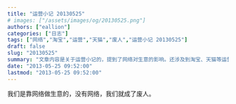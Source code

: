 ```yaml
---
title: "运营小记 20130525"
# images: ["/assets/images/og/20130525.png"]
authors: ["eallion"]
categories: ["日志"]
tags: ["网络","淘宝","运营","天猫","废人","运营小记 20130525"]
draft: false
slug: "20130525"
summary: "文章内容是关于运营小记的，提到了网络对生意的影响。还涉及到淘宝、天猫等运营相关话题。"
date: "2013-05-25 09:52:00"
lastmod: "2013-05-25 09:52:00"
---
```


我们是靠网络做生意的，没有网络，我们就成了废人。
